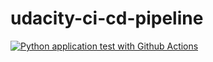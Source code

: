 # udacity-ci-cd-pipeline
[![Python application test with Github Actions](https://github.com/emmespace/udacity-ci-cd-pipeline/actions/workflows/pythonapp.yml/badge.svg)](https://github.com/emmespace/udacity-ci-cd-pipeline/actions/workflows/pythonapp.yml)
